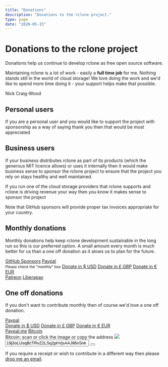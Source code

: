 ```yaml
---
title: "Donations"
description: "Donations to the rclone project."
type: page
date: "2020-05-15"
---
```


# <i class="fa fa-heart heart"></i> Donations to the rclone project

Donations help us continue to develop rclone as free open source
software.

Maintaining rclone is a lot of work - easily a **full time job** for
me. Nothing stands still in the world of cloud storage! We love doing
the work and we'd like to spend more time doing it - your support
helps make that possible.

Nick Craig-Wood

## Personal users

If you are a personal user and you would like to support the project
with sponsorship as a way of saying thank you then that would be most
appreciated <i class="fa fa-heart heart"></i>

## Business users

If your business distributes rclone as part of its products (which the
generous MIT licence allows) or uses it internally then it would make
business sense to sponsor the rclone project to ensure that the
project you rely on stays healthy and well maintained.

If you run one of the cloud storage providers that rclone supports and
rclone is driving revenue your way then you know it makes sense to
sponsor the project <i class="far fa-smile"></i>

Note that GitHub sponsors will provide proper tax invoices appropriate
for your country.

## Monthly donations

Monthly donations help keep rclone development sustainable in the long
run so this is our preferred option. A small amount every month is
much better for us than a one off donation as it alows us to plan for
the future.

<div>
  <a  class="btn btn-secondary" role="button" href="https://github.com/sponsors/ncw" target="_blank"><i class="fab fa-github" aria-hidden="true"></i> GitHub Sponsors</a>
  <div class="dropdown" style="display: inline; clear: none;">
    <a class="btn btn-secondary dropdown-toggle" href="#" role="button" id="dropdownMenuButton" data-toggle="dropdown" aria-haspopup="true" aria-expanded="false">
      <i class="fab fa-paypal" aria-hidden="true"></i> Paypal
    </a>
    <div class="dropdown-menu" aria-labelledby="dropdownMenuButton">
      <span class="dropdown-item"><small class="text-muted">Please check the "monthly" box</small></span>
      <a class="dropdown-item" target="_blank" href="https://www.paypal.com/cgi-bin/webscr?cmd=_s-xclick&hosted_button_id=B9JZV25DCP2SJ&source=url">Donate in $ USD</a>
      <a class="dropdown-item" target="_blank" href="https://www.paypal.com/cgi-bin/webscr?cmd=_s-xclick&hosted_button_id=RGRFXCDDHK3LW&source=url">Donate in £ GBP</a>
      <a class="dropdown-item" target="_blank" href="https://www.paypal.com/cgi-bin/webscr?cmd=_s-xclick&hosted_button_id=Y2AMZXSALFBR4&source=url">Donate in € EUR</a>
    </div>
  </div>
  <a  class="btn btn-secondary" role="button" href="https://github.com/sponsors/ncw" target="_blank"><i class="fab fa-patreon" aria-hidden="true"></i> Patreon</a>
  <a  class="btn btn-secondary" role="button" href="https://github.com/sponsors/ncw" target="_blank">Liberapay</a>
</div>

## One off donations

If you don't want to contribute monthly then of course we'd love a one
off donation.

<div>
  <div class="dropdown" style="display: inline; clear: none;">
    <a class="btn btn-secondary dropdown-toggle" href="#" role="button" id="dropdownMenuButton" data-toggle="dropdown" aria-haspopup="true" aria-expanded="false">
      <i class="fab fa-paypal" aria-hidden="true"></i> Paypal
    </a>
    <div class="dropdown-menu" aria-labelledby="dropdownMenuButton">
      <a class="dropdown-item" target="_blank" href="https://www.paypal.com/cgi-bin/webscr?cmd=_s-xclick&hosted_button_id=B9JZV25DCP2SJ&source=url">Donate in $ USD</a>
      <a class="dropdown-item" target="_blank" href="https://www.paypal.com/cgi-bin/webscr?cmd=_s-xclick&hosted_button_id=RGRFXCDDHK3LW&source=url">Donate in £ GBP</a>
      <a class="dropdown-item" target="_blank" href="https://www.paypal.com/cgi-bin/webscr?cmd=_s-xclick&hosted_button_id=Y2AMZXSALFBR4&source=url">Donate in € EUR</a>
    </div>
  </div>
  <a  class="btn btn-secondary" role="button" href="https://www.paypal.me/nickcw" target="_blank"><i class="fab fa-paypal" aria-hidden="true"></i> Paypal.me</a>
  <div class="dropdown" style="display: inline; clear: none;">
    <a class="btn btn-secondary dropdown-toggle" href="#" role="button" id="dropdownMenuButton" data-toggle="dropdown" aria-haspopup="true" aria-expanded="false">
      <i class="fab fa-bitcoin" aria-hidden="true"></i> Bitcoin
    </a>
    <div class="dropdown-menu" aria-labelledby="dropdownMenuButton">
      <span class="dropdown-item">Bitcoin: scan or click the image or copy the address</span>
      <a class="dropdown-item" target="_blank" href="bitcoin:19j3oLUsqBcTRvZ2LSq2phVjsAAJ86xSnk"><img src="/img/ncw-bitcoin-address.png"></a>
      <span class="dropdown-item">
        <input type="text" value="19j3oLUsqBcTRvZ2LSq2phVjsAAJ86xSnk" size="30" readonly>
        <button class="btn btn-secondary copy-to-clipboard" type="button" data-toggle="tooltip" data-placement="button" title="Copy to Clipboard"><i class="fas fa-copy" aria-hidden="true"></i></button></span>
    </div>
  </div>
</div>

If you require a receipt or wish to contribute in a different way then
please <a href="mailto:nick@craig-wood.com">drop me an email</a>.
